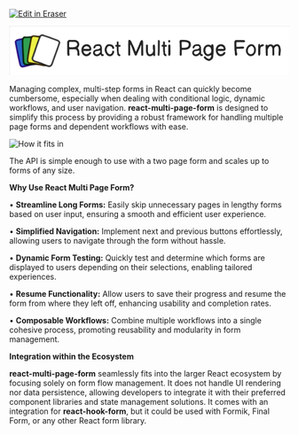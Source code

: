 <p><a target="_blank" href="https://app.eraser.io/workspace/dANft6JRV3HMF4INka5b" id="edit-in-eraser-github-link"><img alt="Edit in Eraser" src="https://firebasestorage.googleapis.com/v0/b/second-petal-295822.appspot.com/o/images%2Fgithub%2FOpen%20in%20Eraser.svg?alt=media&amp;token=968381c8-a7e7-472a-8ed6-4a6626da5501"></a></p>

![Logo](/.eraser/dANft6JRV3HMF4INka5b___NfqZz0nmuSaEGZERJqy3bAkpu9T2___---figure---orzOubidYH1StavlRoJIZ---figure---XKmIsQKniFMZFQBsTtceQQ.png "Logo")

Managing complex, multi-step forms in React can quickly become cumbersome, especially when dealing with conditional logic, dynamic workflows, and user navigation. **react-multi-page-form** is designed to simplify this process by providing a robust framework for handling multiple page forms and dependent workflows with ease.

![How it fits in](undefined "How it fits in")

The API is simple enough to use with a two page form and scales up to forms of any size.

**Why Use React Multi Page Form?**

 • **Streamline Long Forms:** Easily skip unnecessary pages in lengthy forms based on user input, ensuring a smooth and efficient user experience.

 • **Simplified Navigation:** Implement next and previous buttons effortlessly, allowing users to navigate through the form without hassle.

 • **Dynamic Form Testing:** Quickly test and determine which forms are displayed to users depending on their selections, enabling tailored experiences.

 • **Resume Functionality:** Allow users to save their progress and resume the form from where they left off, enhancing usability and completion rates.

 • **Composable Workflows:** Combine multiple workflows into a single cohesive process, promoting reusability and modularity in form management.

**Integration within the Ecosystem**

**react-multi-page-form** seamlessly fits into the larger React ecosystem by focusing solely on form flow management. It does not handle UI rendering nor data persistence, allowing developers to integrate it with their preferred component libraries and state management solutions. It comes with an integration for **react-hook-form**, but it could be used with Formik, Final Form, or any other React form library.



<!--- Eraser file: https://app.eraser.io/workspace/dANft6JRV3HMF4INka5b --->